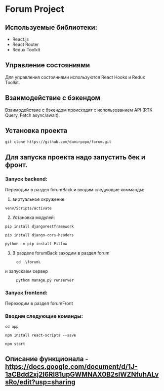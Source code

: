 # Forum Project

## Используемые библиотеки:
- React.js
- React Router
- Redux Toolkit

## Управление состояниями
Для управления состояниями используются React Hooks и Redux Toolkit.

## Взаимодействие с бэкендом
Взаимодействие с бэкендом происходит с использованием API (RTK Query, Fetch async/await).

## Установка проекта
```
git clone https://github.com/damirpopo/forum.git
```
## Для запуска проекта надо запустить бек и фронт.
### Запуск backend:
Переходим в раздел forumBack и вводим следующие комманды:
  1.	виртуальное окружение:
```
venv/Scripts/activate   
```
  2. Установка модулей:
```
pip install djangorestframework
```
```
pip install django-cors-headers
```
```
python -m pip install Pillow
```
  3.	В разделе forumBack заходим в раздел forum
```
     cd .\forum\
```
  и запускаем сервер
```
     pythom manage.py runserver
```
### Запуск frontend:

Переходим в раздел forumFront
### Вводим следующие команды:

```
cd app
```
```
npm install react-scripts --save
```
```
npm start
```
## Описание функционала - https://docs.google.com/document/d/1J-1aCBdd2xj2I6RI81upGWMNAX0B2sIWZNfuhALvsRo/edit?usp=sharing
